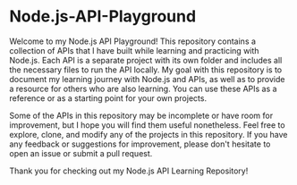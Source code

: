 # Node.js-API-Playground
Welcome to my Node.js API Playground! This repository contains a collection of APIs that I have built while learning and practicing with Node.js. Each API is a separate project with its own folder and includes all the necessary files to run the API locally.
My goal with this repository is to document my learning journey with Node.js and APIs, as well as to provide a resource for others who are also learning. You can use these APIs as a reference or as a starting point for your own projects.

Some of the APIs in this repository may be incomplete or have room for improvement, but I hope you will find them useful nonetheless. Feel free to explore, clone, and modify any of the projects in this repository. If you have any feedback or suggestions for improvement, please don't hesitate to open an issue or submit a pull request.

Thank you for checking out my Node.js API Learning Repository!
